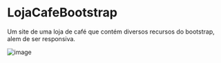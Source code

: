 # LojaCafeBootstrap
 Um site de uma loja de café que contém diversos recursos do bootstrap, alem de ser responsiva.

 ![image](https://github.com/AlexandreSantanaa/LojaCafeBootstrap/assets/126908528/914ca2ee-fa0b-471f-8e04-bcd03edfb2c9)


